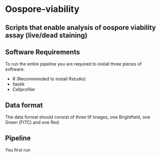# Oospore-viability
## Scripts that enable analysis of oospore viability assay (live/dead staining)

## Software Requirements
To run the entire pipeline you are required to install three pieces of software:
- R (Recommended to install Rstudio)
- Ilastik
- Cellprofiler

## Data format
The data format should consist of three tif images, one Brightfield, one Green (FITC) and one Red. 

## Pipeline
You first run 
